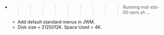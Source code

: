 * >>>>>>>>> Running inst-std-00-jwm.sh ...
  * Add default standard menus in JWM.
  * Disk size = 2125012K. Space Used = 4K.
